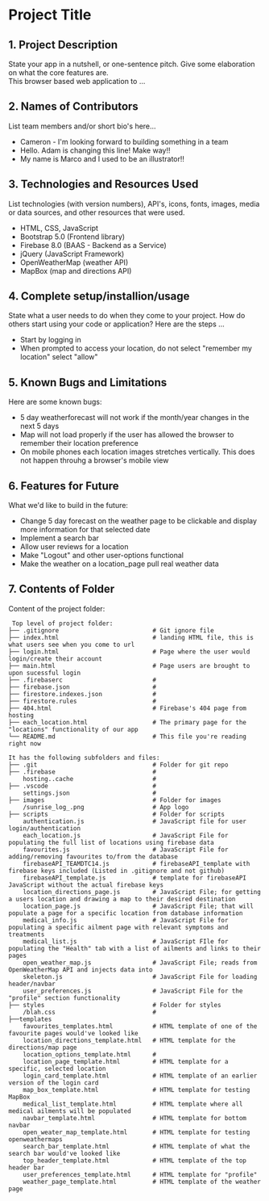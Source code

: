 # Project Title

## 1. Project Description
State your app in a nutshell, or one-sentence pitch. Give some elaboration on what the core features are.  
This browser based web application to ... 

## 2. Names of Contributors
List team members and/or short bio's here... 
* Cameron - I'm looking forward to building something in a team
* Hello. Adam is changing this line! Make way!!
* My name is Marco and I used to be an illustrator!!
	
## 3. Technologies and Resources Used
List technologies (with version numbers), API's, icons, fonts, images, media or data sources, and other resources that were used.
* HTML, CSS, JavaScript
* Bootstrap 5.0 (Frontend library)
* Firebase 8.0 (BAAS - Backend as a Service)
* jQuery (JavaScript Framework)
*  OpenWeatherMap (weather API)
* MapBox (map and directions API)

## 4. Complete setup/installion/usage
State what a user needs to do when they come to your project.  How do others start using your code or application?
Here are the steps ...
* Start by logging in
* When prompted to access your location, do not select "remember my location" select "allow"


## 5. Known Bugs and Limitations
Here are some known bugs:
* 5 day weatherforecast will not work if the month/year changes in the next 5 days
* Map will not load properly if the user has allowed the browser to remember their location preference
* On mobile phones each location images stretches vertically. This does not happen throuhg a browser's mobile view

## 6. Features for Future
What we'd like to build in the future:
* Change 5 day forecast on the weather page to be clickable and display more information for that selected date
* Implement a search bar
* Allow user reviews for a location
* Make "Logout" and other user-options functional
* Make the weather on a location_page pull real weather data
	
## 7. Contents of Folder
Content of the project folder:

```
 Top level of project folder: 
├── .gitignore                          # Git ignore file
├── index.html                          # landing HTML file, this is what users see when you come to url
├── login.html                          # Page where the user would login/create their account
├── main.html                           # Page users are brought to upon sucessful login
├── .firebaserc                         # 
├── firebase.json                       #
├── firestore.indexes.json              #
├── firestore.rules                     #
├── 404.html                            # Firebase's 404 page from hosting
├── each_location.html                  # The primary page for the "locations" functionality of our app
└── README.md                           # This file you're reading right now

It has the following subfolders and files:
├── .git                                # Folder for git repo
├── .firebase                           #
    hosting..cache                      #
├── .vscode                             #
    settings.json                       #
├── images                              # Folder for images
    /sunrise_log_.png                   # App logo
├── scripts                             # Folder for scripts
    authentication.js                   # JavaScript file for user login/authentication
    each_location.js                    # JavaScript File for populating the full list of locations using firebase data
    favourites.js                       # JavaScript File for adding/removing favourites to/from the database
    firebaseAPI_TEAMDTC14.js            # firebaseAPI_template with firebase keys included (Listed in .gitignore and not github)
    firebaseAPI_template.js             # template for firebaseAPI JavaScript without the actual firebase keys
    location_directions_page.js         # JavaScript File; for getting a users location and drawing a map to their desired destination
    location_page.js                    # JavaScript File; that will populate a page for a specific location from database information
    medical_info.js                     # JavaScript File for populating a specific ailment page with relevant symptoms and treatments
    medical_list.js                     # JavaScript FIle for populating the "Health" tab with a list of ailments and links to their pages
    open_weather_map.js                 # JavaScript File; reads from OpenWeatherMap API and injects data into
    skeleton.js                         # JavaScript File for loading header/navbar
    user_preferences.js                 # JavaScript File for the "profile" section functionality
├── styles                              # Folder for styles
    /blah.css                           #
├──templates
    favourites_templates.html           # HTML template of one of the favourite pages would've looked like
    location_directions_template.html   # HTML template for the directions/map page
    location_options_template.html      # 
    location_page_template.html         # HTML template for a specific, selected location
    login_card_template.html            # HTML template of an earlier version of the login card
    map_box_template.html               # HTML template for testing MapBox
    medical_list_template.html          # HTML template where all medical ailments will be populated
    navbar_template.html                # HTML template for bottom navbar
    open_weater_map_template.html       # HTML template for testing openweathermaps
    search_bar_template.html            # HTML template of what the search bar would've looked like
    top_header_template.html            # HTML template of the top header bar
    user_preferences_template.html      # HTML template for "profile"
    weather_page_template.html          # HTML template of the weather page




```



